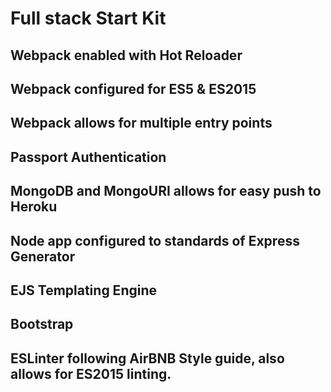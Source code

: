 # Full stack Start Kit

## Webpack enabled with Hot Reloader
## Webpack configured for ES5 & ES2015
## Webpack allows for multiple entry points
## Passport Authentication
## MongoDB and MongoURI allows for easy push to Heroku
## Node app configured to standards of Express Generator
## EJS Templating Engine
## Bootstrap
## ESLinter following AirBNB Style guide, also allows for ES2015 linting.
